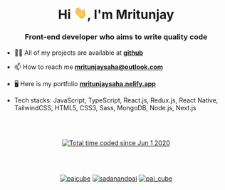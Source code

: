 <h1 align="center">Hi <img src="https://raw.githubusercontent.com/ABSphreak/ABSphreak/master/gifs/Hi.gif" width="30px">, I'm Mritunjay</h1>
<h3 align="center">Front-end developer who aims to write quality code</h3>

- 👨‍💻 All of my projects are available at **[github](https//github.com/mritunjaysaha)**

- 📫 How to reach me **mritunjaysaha@outlook.com**

- 🖥 Here is my portfolio **[mritunjaysaha.nelify.app](https://mritunjaysaha.netlify.app)**

- Tech stacks: JavaScript, TypeScript, React.js, Redux.js, React Native, TailwindCSS, HTML5, CSS3, Sass, MongoDB, Node.js, Next.js 


<br/>
<br/>
<p align="center">
<a align="center" href="https://wakatime.com/@edd4a2b7-e277-4565-956e-848103e4bb9b"><img src="https://wakatime.com/badge/user/edd4a2b7-e277-4565-956e-848103e4bb9b.svg" alt="Total time coded since Jun 1 2020" /></a>
</p>

<!--
<p align="center">
<a>
<img align="center" src="https://github-readme-stats.vercel.app/api/wakatime?username=mritunjay&layout=compact&theme=tokyonight&hide=glsl,python" alt="language stats"/>
</a> 
-->
<!--
<a>
<img align="center" src="https://github-readme-stats.vercel.app/api?username=mritunjaysaha&count_private=true&show_icons=true&theme=tokyonight" alt="github stats"/>
</a>
-->

</p>

<br/>
<br/>

<p align="center">
<a href="https://twitter.com/mritunjay__saha" target="blank"><img align="center" src="https://cdn.jsdelivr.net/npm/simple-icons@3.0.1/icons/twitter.svg" alt="paicube" height="20" width="20" /></a>
<a href="https://linkedin.com/in/mritunjaysaha" target="blank"><img align="center" src="https://cdn.jsdelivr.net/npm/simple-icons@3.0.1/icons/linkedin.svg" alt="sadanandpai" height="20" width="20" /></a>
<a href="https://instagram.com/mritunjay.codes" target="blank"><img align="center" src="https://cdn.jsdelivr.net/npm/simple-icons@3.0.1/icons/instagram.svg" alt="pai_cube" height="20" width="20" /></a>
</p>


<!--
**mritunjaysaha/mritunjaysaha** is a ✨ _special_ ✨ repository because its `README.md` (this file) appears on your GitHub profile.

Here are some ideas to get you started:

- 🔭 I’m currently working on ...
- 🌱 I’m currently learning ...
- 👯 I’m looking to collaborate on ...
- 🤔 I’m looking for help with ...
- 💬 Ask me about ...
- 📫 How to reach me: ...
- 😄 Pronouns: ...
- ⚡ Fun fact: ...
-->
